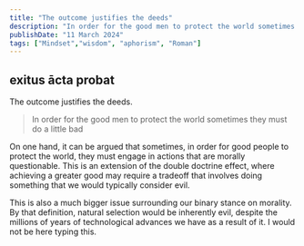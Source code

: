```yaml
---
title: "The outcome justifies the deeds"
description: "In order for the good men to protect the world sometimes they must do a little bad. What is the duality underneath this."
publishDate: "11 March 2024"
tags: ["Mindset","wisdom", "aphorism", "Roman"]
---
```


## exitus ācta probat 

The outcome justifies the deeds. 

> In order for the good men to protect the world sometimes they must do a little bad

On one hand, it can be argued that sometimes, in order for good people to protect the world, they must engage in actions that are morally questionable. This is an extension of the double doctrine effect, where achieving a greater good may require a tradeoff that involves doing something that we would typically consider evil.

This is also a much bigger issue surrounding our binary stance on morality. By that definition, natural selection would be inherently evil, despite the millions of years of technological advances we have as a result of it. I would not be here typing this. 
